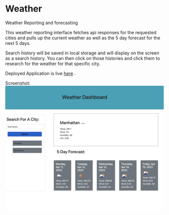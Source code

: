 # Weather
Weather Reporting and forecasting

This weather reporting interface fetches api responses for the requested cities and pulls up the current weather as well as the 5 day forecast for the next 5 days. 

Search history will be saved in local storage and will display on the screen as a search history. You can then click on those histories and click them to research for the weather for that specific city.

Deployed Application is live [here](https://splitrabbit.github.io/Weather/) .

Screenshot: ![alt text](./Deployed.png "Deployed Application")
